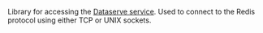 Library for accessing the [Dataserve service](https://github.com/dataserve/dataserve). Used to connect to the Redis protocol using either TCP or UNIX sockets.